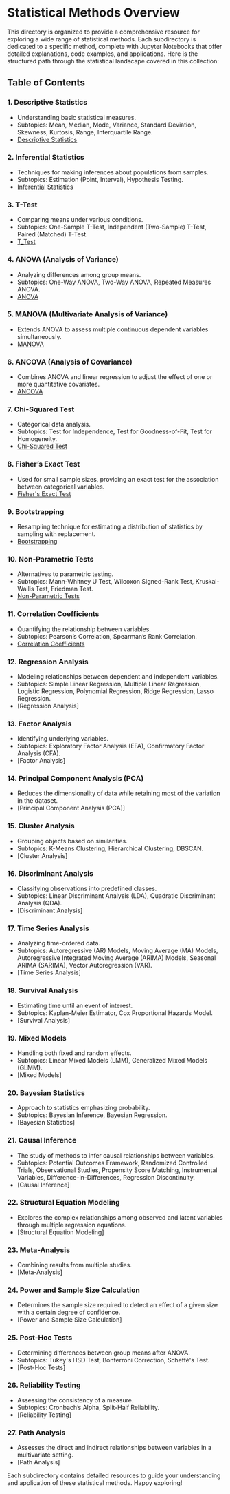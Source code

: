 # Statistical Methods Overview

This directory is organized to provide a comprehensive resource for exploring a wide range of statistical methods. Each subdirectory is dedicated to a specific method, complete with Jupyter Notebooks that offer detailed explanations, code examples, and applications. Here is the structured path through the statistical landscape covered in this collection:

## Table of Contents

### 1. **Descriptive Statistics**
   - Understanding basic statistical measures.
   - Subtopics: Mean, Median, Mode, Variance, Standard Deviation, Skewness, Kurtosis, Range, Interquartile Range.
   - [Descriptive Statistics](./descriptive_statistics/descriptive_statistics.ipynb)

### 2. **Inferential Statistics**
   - Techniques for making inferences about populations from samples.
   - Subtopics: Estimation (Point, Interval), Hypothesis Testing.
   - [Inferential Statistics](./inferential_statistics/inferential_statistics.ipynb)

### 3. **T-Test**
   - Comparing means under various conditions.
   - Subtopics: One-Sample T-Test, Independent (Two-Sample) T-Test, Paired (Matched) T-Test.
   - [T_Test](./t_test/t_test.ipynb)

### 4. **ANOVA (Analysis of Variance)**
   - Analyzing differences among group means.
   - Subtopics: One-Way ANOVA, Two-Way ANOVA, Repeated Measures ANOVA.
   - [ANOVA](./anova_analysis_of_variance/anova_analysis_of_variance.ipynb)

### 5. **MANOVA (Multivariate Analysis of Variance)**
   - Extends ANOVA to assess multiple continuous dependent variables simultaneously.
   - [MANOVA](./manova_multivariate_analysis_of_variance/manova_multivariate_analysis_of_variance.ipynb)

### 6. **ANCOVA (Analysis of Covariance)**
   - Combines ANOVA and linear regression to adjust the effect of one or more quantitative covariates.
   - [ANCOVA](./ancova_analysis_of_covariance/ancova_analysis_of_covariance.ipynb)

### 7. **Chi-Squared Test**
   - Categorical data analysis.
   - Subtopics: Test for Independence, Test for Goodness-of-Fit, Test for Homogeneity.
   - [Chi-Squared Test](./chi_squared_test/chi_squared_test.ipynb)

### 8. **Fisher’s Exact Test**
   - Used for small sample sizes, providing an exact test for the association between categorical variables.
   - [Fisher's Exact Test](./fishers_exact_test/fishers_exact_test.ipynb)

### 9. **Bootstrapping**
   - Resampling technique for estimating a distribution of statistics by sampling with replacement.
   - [Bootstrapping](./bootstrapping/bootstrapping.ipynb)

### 10. **Non-Parametric Tests**
   - Alternatives to parametric testing.
   - Subtopics: Mann-Whitney U Test, Wilcoxon Signed-Rank Test, Kruskal-Wallis Test, Friedman Test.
   - [Non-Parametric Tests](./non_parametric_tests/non_parametric_tests.ipynb)

### 11. **Correlation Coefficients**
   - Quantifying the relationship between variables.
   - Subtopics: Pearson’s Correlation, Spearman’s Rank Correlation.
   - [Correlation Coefficients](./correlation_coefficients/correlation_coefficients.ipynb)

### 12. **Regression Analysis**
   - Modeling relationships between dependent and independent variables.
   - Subtopics: Simple Linear Regression, Multiple Linear Regression, Logistic Regression, Polynomial Regression, Ridge Regression, Lasso Regression.
   - [Regression Analysis]

### 13. **Factor Analysis**
   - Identifying underlying variables.
   - Subtopics: Exploratory Factor Analysis (EFA), Confirmatory Factor Analysis (CFA).
   - [Factor Analysis]

### 14. **Principal Component Analysis (PCA)**
   - Reduces the dimensionality of data while retaining most of the variation in the dataset.
   - [Principal Component Analysis (PCA)]

### 15. **Cluster Analysis**
   - Grouping objects based on similarities.
   - Subtopics: K-Means Clustering, Hierarchical Clustering, DBSCAN.
   - [Cluster Analysis]

### 16. **Discriminant Analysis**
   - Classifying observations into predefined classes.
   - Subtopics: Linear Discriminant Analysis (LDA), Quadratic Discriminant Analysis (QDA).
   - [Discriminant Analysis]

### 17. **Time Series Analysis**
   - Analyzing time-ordered data.
   - Subtopics: Autoregressive (AR) Models, Moving Average (MA) Models, Autoregressive Integrated Moving Average (ARIMA) Models, Seasonal ARIMA (SARIMA), Vector Autoregression (VAR).
   - [Time Series Analysis]

### 18. **Survival Analysis**
   - Estimating time until an event of interest.
   - Subtopics: Kaplan-Meier Estimator, Cox Proportional Hazards Model.
   - [Survival Analysis]

### 19. **Mixed Models**
   - Handling both fixed and random effects.
   - Subtopics: Linear Mixed Models (LMM), Generalized Mixed Models (GLMM).
   - [Mixed Models]

### 20. **Bayesian Statistics**
   - Approach to statistics emphasizing probability.
   - Subtopics: Bayesian Inference, Bayesian Regression.
   - [Bayesian Statistics]

### 21. **Causal Inference**
   - The study of methods to infer causal relationships between variables.
   - Subtopics: Potential Outcomes Framework, Randomized Controlled Trials, Observational Studies, Propensity Score Matching, Instrumental Variables, Difference-in-Differences, Regression Discontinuity.
   - [Causal Inference]

### 22. **Structural Equation Modeling**
   - Explores the complex relationships among observed and latent variables through multiple regression equations.
   - [Structural Equation Modeling]

### 23. **Meta-Analysis**
   - Combining results from multiple studies.
   - [Meta-Analysis]

### 24. **Power and Sample Size Calculation**
   - Determines the sample size required to detect an effect of a given size with a certain degree of confidence.
   - [Power and Sample Size Calculation]

### 25. **Post-Hoc Tests**
   - Determining differences between group means after ANOVA.
   - Subtopics: Tukey's HSD Test, Bonferroni Correction, Scheffé's Test.
   - [Post-Hoc Tests]

### 26. **Reliability Testing**
   - Assessing the consistency of a measure.
   - Subtopics: Cronbach’s Alpha, Split-Half Reliability.
   - [Reliability Testing]

### 27. **Path Analysis**
   - Assesses the direct and indirect relationships between variables in a multivariate setting.
   - [Path Analysis]

Each subdirectory contains detailed resources to guide your understanding and application of these statistical methods. Happy exploring!
